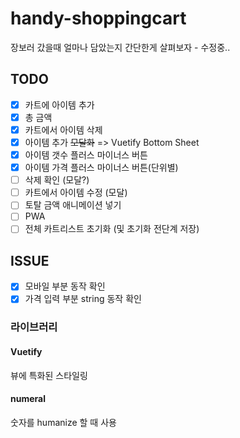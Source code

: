 # handy-shoppingcart

장보러 갔을때 얼마나 담았는지 간단한게 살펴보자 - 수정중..

## TODO

- [x] 카트에 아이템 추가
- [x] 총 금액
- [x] 카트에서 아이템 삭제
- [x] 아이템 추가 ~~모달화~~ => Vuetify Bottom Sheet
- [x] 아이템 갯수 플러스 마이너스 버튼
- [x] 아이템 가격 플러스 마이너스 버튼(단위별)
- [ ] 삭제 확인 (모달?)
- [ ] 카트에서 아이템 수정 (모달)
- [ ] 토탈 금액 애니메이션 넣기
- [ ] PWA
- [ ] 전체 카트리스트 초기화 (및 초기화 전단계 저장)

## ISSUE

- [x] 모바일 부분 동작 확인
- [x] 가격 입력 부분 string 동작 확인

### 라이브러리

#### Vuetify

뷰에 특화된 스타일링

#### numeral

숫자를 humanize 할 때 사용
